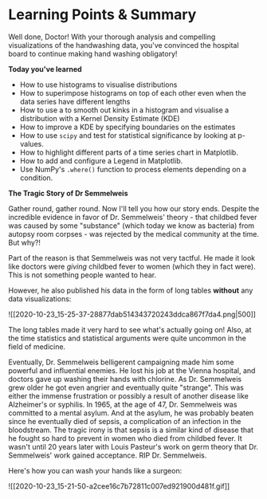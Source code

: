 # Learning Points & Summary

Well done, Doctor! With your thorough analysis and compelling visualizations of the handwashing data, you've convinced the hospital board to continue making hand washing obligatory!

**Today you've learned**

- How to use histograms to visualise distributions
- How to superimpose histograms on top of each other even when the data series have different lengths
- How to use a to smooth out kinks in a histogram and visualise a distribution with a Kernel Density Estimate (KDE)
- How to improve a KDE by specifying boundaries on the estimates
- How to use `scipy` and test for statistical significance by looking at p-values.
- How to highlight different parts of a time series chart in Matplotlib.
- How to add and configure a Legend in Matplotlib.
- Use NumPy's `.where()` function to process elements depending on a condition.

**The Tragic Story of Dr Semmelweis**

Gather round, gather round. Now I'll tell you how our story ends. Despite the incredible evidence in favor of Dr. Semmelweis' theory - that childbed fever was caused by some "substance" (which today we know as bacteria) from autopsy room corpses - was rejected by the medical community at the time. But why?! 

Part of the reason is that Semmelweis was not very tactful. He made it look like doctors were _giving_ childbed fever to women (which they in fact were). This is not something people wanted to hear.

However, he also published his data in the form of long tables **without** any data visualizations:

![[2020-10-23_15-25-37-28877dab514343720243ddca867f7da4.png|500]]

The long tables made it very hard to see what's actually going on! Also, at the time statistics and statistical arguments were quite uncommon in the field of medicine.

Eventually, Dr. Semmelweis belligerent campaigning made him some powerful and influential enemies. He lost his job at the Vienna hospital, and doctors gave up washing their hands with chlorine. As Dr. Semmelweis grew older he got even angrier and eventually quite "strange". This was either the immense frustration or possibly a result of another disease like Alzheimer's or syphilis. In 1965, at the age of 47, Dr. Semmelweis was committed to a mental asylum. And at the asylum, he was probably beaten since he eventually died of sepsis, a complication of an infection in the bloodstream. The tragic irony is that sepsis is a similar kind of disease that he fought so hard to prevent in women who died from childbed fever. It wasn't until 20 years later with Louis Pasteur's work on germ theory that Dr. Semmelweis' work gained acceptance. RIP Dr. Semmelweis.

Here's how you can wash your hands like a surgeon:

![[2020-10-23_15-21-50-a2cee16c7b72811c007ed921900d481f.gif]]